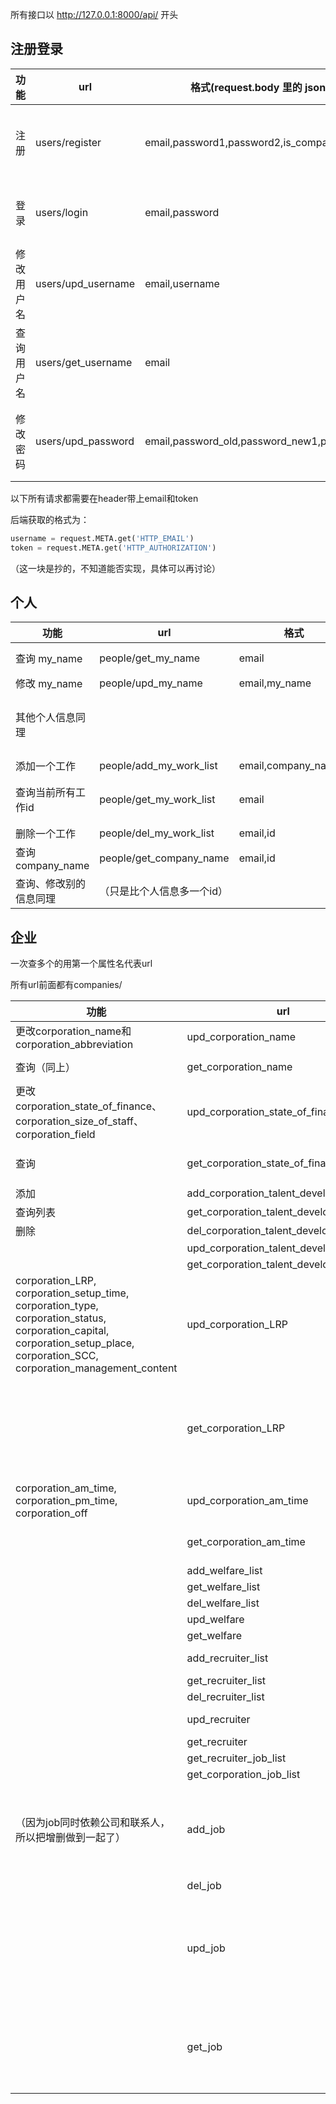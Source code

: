 所有接口以 http://127.0.0.1:8000/api/ 开头

## 注册登录

| 功能       | url                | 格式(request.body 里的 json 内容)              | 返回                                             |
| ---------- | ------------------ | ---------------------------------------------- | ------------------------------------------------ |
| 注册       | users/register     | email,password1,password2,is_company           | status_code为0表示成功，否则失败（带有message）  |
| 登录       | users/login        | email,password                                 | 0表示成功，返回 token，否则失败                  |
| 修改用户名 | users/upd_username | email,username                                 | 0表示成功，否则失败                              |
| 查询用户名 | users/get_username | email                                          | 0表示成功，返回 username，否则失败               |
| 修改密码   | users/upd_password | email,password_old,password_new1,password_new2 | 0表示成功，否则失败（改完应该清空token重新登录） |

以下所有请求都需要在header带上email和token

后端获取的格式为：

```python
username = request.META.get('HTTP_EMAIL')
token = request.META.get('HTTP_AUTHORIZATION')
```

（这一块是抄的，不知道能否实现，具体可以再讨论）

## 个人

| 功能                   | url                        | 格式                  | 返回                                        |
| ---------------------- | -------------------------- | --------------------- | ------------------------------------------- |
| 查询 my_name           | people/get_my_name         | email                 | 成功返回0和my_name                          |
| 修改 my_name           | people/upd_my_name         | email,my_name         | 成功返回0                                   |
| 其他个人信息同理       |                            |                       | 手机号有额外判断是否为11位数字，不符合返回1 |
| 添加一个工作           | people/add_my_work_list    | email,company_name... | 成功返回0                                   |
| 查询当前所有工作id     | people/get_my_work_list    | email                 | 返回my_work_list，是一个列表                |
| 删除一个工作           | people/del_my_work_list    | email,id              | 成功返回0                                   |
| 查询 company_name      | people/get_company_name    | email,id              |                                             |
| 查询、修改别的信息同理 | （只是比个人信息多一个id） |                       |                                             |

## 企业

一次查多个的用第一个属性名代表url

所有url前面都有companies/

| 功能                                                         | url                                     | 格式                                                         | 返回                                                         |
| ------------------------------------------------------------ | --------------------------------------- | ------------------------------------------------------------ | ------------------------------------------------------------ |
| 更改corporation_name和corporation_abbreviation               | upd_corporation_name                    | email,corporation_name, corporation_abbreviation             |                                                              |
| 查询（同上）                                                 | get_corporation_name                    | email                                                        | corporation_name, corporation_abbreviation                   |
| 更改corporation_state_of_finance、corporation_size_of_staff、corporation_field | upd_corporation_state_of_finance        | email, corporation_state_of_finance, corporation_size_of_staff, corporation_field |                                                              |
| 查询                                                         | get_corporation_state_of_finance        | email                                                        | corporation_state_of_finance, corporation_size_of_staff, corporation_field |
| 添加                                                         | add_corporation_talent_development_list | email,content                                                |                                                              |
| 查询列表                                                     | get_corporation_talent_development_list | email                                                        | corporation_talent_development_list                          |
| 删除                                                         | del_corporation_talent_development_list | email,id                                                     |                                                              |
|                                                              | upd_corporation_talent_development      | email,id,content                                             |                                                              |
|                                                              | get_corporation_talent_development      | email,id                                                     | content                                                      |
| corporation_LRP, corporation_setup_time, corporation_type, corporation_status, corporation_capital, corporation_setup_place, corporation_SCC, corporation_management_content | upd_corporation_LRP                     | email, corporation_LRP, corporation_setup_time, corporation_type, corporation_status, corporation_capital, corporation_setup_place, corporation_SCC, corporation_management_content |                                                              |
|                                                              | get_corporation_LRP                     | email                                                        | corporation_LRP, corporation_setup_time, corporation_type, corporation_status, corporation_capital, corporation_setup_place, corporation_SCC, corporation_management_content |
| corporation_am_time, corporation_pm_time, corporation_off    | upd_corporation_am_time                 | email, corporation_am_time, corporation_pm_time, corporation_off |                                                              |
|                                                              | get_corporation_am_time                 | email                                                        | corporation_am_time, corporation_pm_time, corporation_off    |
|                                                              | add_welfare_list                        | email,content                                                |                                                              |
|                                                              | get_welfare_list                        | email                                                        | welfare_list                                                 |
|                                                              | del_welfare_list                        | email,id                                                     |                                                              |
|                                                              | upd_welfare                             | email,id,content                                             |                                                              |
|                                                              | get_welfare                             | email,id                                                     | content                                                      |
|                                                              | add_recruiter_list                      | email,recruiter_name, recruiter_post                         |                                                              |
|                                                              | get_recruiter_list                      | email                                                        | recruiter_list                                               |
|                                                              | del_recruiter_list                      | email,id                                                     |                                                              |
|                                                              | upd_recruiter                           | email,id,recruiter_name, recruiter_post                      |                                                              |
|                                                              | get_recruiter                           | email,id                                                     | recruiter_name, recruiter_post                               |
|                                                              | get_recruiter_job_list                  | email,id                                                     | recruiter_job_list                                           |
|                                                              | get_corporation_job_list                | email                                                        | corporation_job_list                                         |
| （因为job同时依赖公司和联系人，所以把增删做到一起了）        | add_job                                 | email,id（这个是recruiter的）, position_name, position_address, position_experience, position_education, position_salary_from, position_salary_to, position_description |                                                              |
|                                                              | del_job                                 | email,id（这个是job的）                                      |                                                              |
|                                                              | upd_job                                 | email,id（这个是job的）, recruiter_id, position_name, position_address, position_experience, position_education, position_salary_from, position_salary_to, position_description |                                                              |
|                                                              | get_job                                 | email,id（这个是job的）                                      | recruiter_id, position_name, position_address, position_experience, position_education, position_salary_from, position_salary_to, position_description |